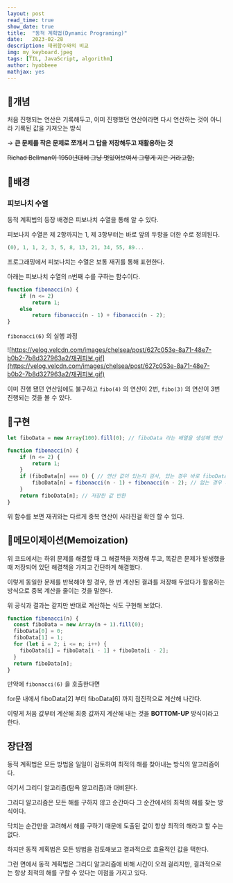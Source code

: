 ```yaml
---
layout: post
read_time: true
show_date: true
title:  "동적 계획법(Dynamic Programing)"
date:   2023-02-28
description: 재귀함수와의 비교
img: my_keyboard.jpeg
tags: [TIL, JavaScript, algorithm]
author: hyobbeee
mathjax: yes
---
```


## 📍개념

처음 진행되는 연산은 기록해두고, 이미 진행했던 연산이라면 다시 연산하는 것이 아니라 기록된 값을 가져오는 방식

→ **큰 문제를 작은 문제로 쪼개서 그 답을 저장해두고 재활용하는 것**

~~Richad Bellman이 1950년대에 그냥 멋있어보여서 그렇게 지은 거라고함;~~

## 📍배경

### 피보나치 수열

동적 계획법의 등장 배경은 피보나치 수열을 통해 알 수 있다.

피보나치 수열은 제 2항까지는 1, 제 3항부터는 바로 앞의 두항을 더한 수로 정의된다.

```jsx
(0), 1, 1, 2, 3, 5, 8, 13, 21, 34, 55, 89...
```

프로그래밍에서 피보나치는 수열은 보통 재귀를 통해 표현한다.

아래는 피보나치 수열의 n번째 수를 구하는 함수이다.

```jsx
function fibonacci(n) {
	if (n <= 2)
		return 1;
	else
		return fibonacci(n - 1) + fibonacci(n - 2);
}
```

`fibonacci(6)` 의 실행 과정

![https://velog.velcdn.com/images/chelsea/post/627c053e-8a71-48e7-b0b2-7b8d327963a2/재귀피보.gif](https://velog.velcdn.com/images/chelsea/post/627c053e-8a71-48e7-b0b2-7b8d327963a2/재귀피보.gif)

이미 진행 됐던 연산임에도 불구하고 `fibo(4)` 의 연산이 2번, `fibo(3)` 의 연산이 3번 진행되는 것을 볼 수 있다. 

## 📍구현

```jsx
let fiboData = new Array(100).fill(0); // fiboData 라는 배열을 생성해 연산 값을 담아놓는다.

function fibonacci(n) {
	if (n <= 2) {
		return 1;
	}
	if (fiboData[n] === 0) { // 연산 값이 있는지 검사, 있는 경우 바로 fiboData[n] 반환
		fiboData[n] = fibonacci(n - 1) + fibonacci(n - 2); // 없는 경우 새로 연산해서 fiboData[n]에 값을 저장
	}
	return fiboData[n]; // 저장한 값 반환
}
```

위 함수를 보면 재귀와는 다르게 중복 연산이 사라진걸 확인 할 수 있다.

## 📍메모이제이션(Memoization)

위 코드에서는 하위 문제를 해결할 때 그 해결책을 저장해 두고, 똑같은 문제가 발생했을 때 저장되어 있던 해결책을 가지고 간단하게 해결했다.

이렇게 동일한 문제를 반복해야 할 경우, 한 번 계산된 결과를 저장해 두었다가 활용하는 방식으로 중복 계산을 줄이는 것을 말한다.

위 공식과 결과는 같지만 반대로 계산하는 식도 구현해 보았다.

```jsx
function fibonacci(n) {
  const fiboData = new Array(n + 1).fill(0);
  fiboData[0] = 0;
  fiboData[1] = 1;
  for (let i = 2; i <= n; i++) {
    fiboData[i] = fiboData[i - 1] + fiboData[i - 2];
  }
  return fiboData[n];
}
```

만약에 `fibonacci(6)` 을 호출한다면 

for문 내에서 fiboData[2] 부터 fiboData[6] 까지 점진적으로 계산해 나간다.

이렇게 처음 값부터 계산해 최종 값까지 계산해 내는 것을 **BOTTOM-UP** 방식이라고 한다.

## 장단점

동적 계획법은 모든 방법을 일일이 검토하여 최적의 해를 찾아내는 방식의 알고리즘이다. 

여기서 그리디 알고리즘(탐욕 알고리즘)과 대비된다. 

그리디 알고리즘은 모든 해를 구하지 않고 순간마다 그 순간에서의 최적의 해를 찾는 방식이다.

닥치는 순간만을 고려해서 해를 구하기 때문에 도출된 값이 항상 최적의 해라고 할 수는 없다.

하지만 동적 계획법은 모든 방법을 검토해보고 결과적으로 효율적인 값을 택한다. 

그런 면에서 동적 계획법은 그리디 알고리즘에 비해 시간이 오래 걸리지만, 결과적으로는 항상 최적의 해를 구할 수 있다는 이점을 가지고 있다.
